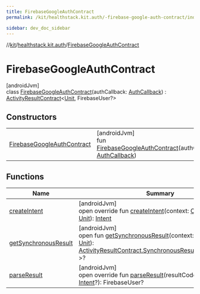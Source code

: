```yaml
---
title: FirebaseGoogleAuthContract
permalink: /kit/healthstack.kit.auth/-firebase-google-auth-contract/index.html

sidebar: dev_doc_sidebar
---
```

//[kit](../../../kit.html)/[healthstack.kit.auth](../index.html)/[FirebaseGoogleAuthContract](index.html)



# FirebaseGoogleAuthContract



[androidJvm]\
class [FirebaseGoogleAuthContract](index.html)(authCallback: [AuthCallback](../-auth-callback/index.html)) : [ActivityResultContract](https://developer.android.com/reference/kotlin/androidx/activity/result/contract/ActivityResultContract.html)&lt;[Unit](https://kotlinlang.org/api/latest/jvm/stdlib/kotlin/-unit/index.html), FirebaseUser?&gt;



## Constructors


| | |
|---|---|
| [FirebaseGoogleAuthContract](-firebase-google-auth-contract.html) | [androidJvm]<br>fun [FirebaseGoogleAuthContract](-firebase-google-auth-contract.html)(authCallback: [AuthCallback](../-auth-callback/index.html)) |


## Functions


| Name | Summary |
|---|---|
| [createIntent](create-intent.html) | [androidJvm]<br>open override fun [createIntent](create-intent.html)(context: [Context](https://developer.android.com/reference/kotlin/android/content/Context.html), input: [Unit](https://kotlinlang.org/api/latest/jvm/stdlib/kotlin/-unit/index.html)): [Intent](https://developer.android.com/reference/kotlin/android/content/Intent.html) |
| [getSynchronousResult](index.html#-1622969577%2FFunctions%2F-106109196) | [androidJvm]<br>open fun [getSynchronousResult](index.html#-1622969577%2FFunctions%2F-106109196)(context: [Context](https://developer.android.com/reference/kotlin/android/content/Context.html), input: [Unit](https://kotlinlang.org/api/latest/jvm/stdlib/kotlin/-unit/index.html)): [ActivityResultContract.SynchronousResult](https://developer.android.com/reference/kotlin/androidx/activity/result/contract/ActivityResultContract.SynchronousResult.html)&lt;FirebaseUser?&gt;? |
| [parseResult](parse-result.html) | [androidJvm]<br>open override fun [parseResult](parse-result.html)(resultCode: [Int](https://kotlinlang.org/api/latest/jvm/stdlib/kotlin/-int/index.html), intent: [Intent](https://developer.android.com/reference/kotlin/android/content/Intent.html)?): FirebaseUser? |

